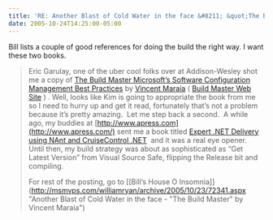 ```yaml
---
title: 'RE: Another Blast of Cold Water in the face &#8211; &quot;The Build Master&quot; by Vincent Maraia'
date: 2005-10-24T14:25:00-05:00
---
```

Bill lists a couple of good references for doing the build the right way. I want these two books.

> Eric Garulay, one of the uber cool folks over at Addison-Wesley shot me a copy of [The Build Master Microsoft&#8217;s Software Configuration Management Best Practices](http://www.amazon.com/exec/obidos/tg/detail/-/0321332059/qid=1130075716/sr=8-1/ref=pd_bbs_1/104-8567025-4007142?v=glance&s=books&n=507846) by [Vincent Maraia](http://blogs.msdn.com/vincem) ( [Build Master Web Site](http://www.buildmaster.com/) ) . Well, looks like Kim is going to appropriate the book from me so I need to hurry up and get it read, fortunately that&#8217;s not a problem because it&#8217;s pretty amazing.  Let me step back a second.  A while ago, my buddies at [http://www.apress.com](http://www.apress.com/) sent me a book titled [Expert .NET Delivery using NAnt and CruiseControl .NET](http://www.amazon.com/exec/obidos/tg/detail/-/1590594851/qid=1130075951/sr=8-1/ref=pd_bbs_1/104-8567025-4007142?v=glance&s=books&n=507846)  and it was a real eye opener.  Until then, my build strategy was about as sophisticated as “Get Latest Version” from Visual Source Safe, flipping the Release bit and compiling.  
> 
> For rest of the posting, go to [[Bill&#8217;s House O Insomnia]](http://msmvps.com/williamryan/archive/2005/10/23/72341.aspx "Another Blast of Cold Water in the face - "The Build Master" by Vincent Maraia")
